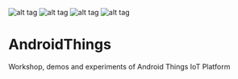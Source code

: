![alt tag](https://upload.wikimedia.org/wikipedia/commons/d/d5/Android_Things_logo.png)
![alt tag](https://developer.android.com/images/brand/Android_Robot_100.png)
![alt tag](https://upload.wikimedia.org/wikipedia/commons/thumb/3/34/Android_Studio_icon.svg/100px-Android_Studio_icon.svg.png)
![alt tag](https://cdn-images-1.medium.com/max/600/1*jA64NTovT-efZ96tcq-X5g.png)
# AndroidThings
Workshop, demos and experiments of Android Things IoT Platform
